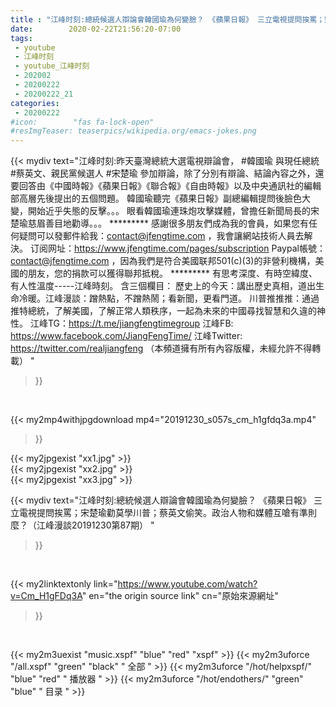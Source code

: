 ```yaml
---
title : "江峰时刻:總統候選人辯論會韓國瑜為何變臉？ 《蘋果日報》 三立電視提問挨罵；宋楚瑜勸莫學川普；蔡英文偷笑。政治人物和媒體互嗆有準則麼？（江峰漫談20191230第87期） "
date:        2020-02-22T21:56:20-07:00
tags:
 - youtube
 - 江峰时刻
 - youtube_江峰时刻
 - 202002
 - 20200222
 - 20200222_21
categories:
 - 20200222
#icon:        "fas fa-lock-open"
#resImgTeaser: teaserpics/wikipedia.org/emacs-jokes.png
---
```


{{< mydiv text="江峰时刻:昨天臺灣總統大選電視辯論會， #韓國瑜 與現任總統 #蔡英文、親民黨候選人 #宋楚瑜 參加辯論，除了分別有辯論、結論內容之外，還要回答由《中國時報》《蘋果日報》《聯合報》《自由時報》以及中央通訊社的編輯部高層先後提出的五個問題。 韓國瑜聽完《蘋果日報》副總編輯提問後臉色大變，開始近乎失態的反擊。。。 眼看韓國瑜連珠炮攻擊媒體，曾擔任新聞局長的宋楚瑜慈眉善目地勸導。。。     ********* 感謝很多朋友們成為我的會員，如果您有任何疑問可以發郵件給我：contact@jfengtime.com ，我會讓網站技術人員去解決。 订阅网址：https://www.jfengtime.com/pages/subscription Paypal帳號：contact@jfengtime.com ，因為我們是符合美國联邦501(c)(3)的非營利機構，美國的朋友，您的捐款可以獲得聯邦抵稅。     ********* 有思考深度、有時空緯度、有人性溫度-----江峰時刻。 含三個欄目： 歷史上的今天：講出歷史真相，道出生命冷暖。江峰漫談：蹭熱點，不蹭熱鬧；看新聞，更看門道。 川普推推推：通過推特總統，了解美國，了解正常人類秩序，一起為未來的中國尋找智慧和久違的神性。  江峰TG：https://t.me/jiangfengtimegroup 江峰FB: https://www.facebook.com/JiangFengTime/ 江峰Twitter: https://twitter.com/realjiangfeng （本頻道擁有所有內容版權，未經允許不得轉載） "
>}}
<br>


{{< my2mp4withjpgdownload mp4="20191230_s057s_cm_h1gfdq3a.mp4"
>}}

{{< my2jpgexist "xx1.jpg" >}}<br>
{{< my2jpgexist "xx2.jpg" >}}<br>
{{< my2jpgexist "xx3.jpg" >}}<br>



{{< mydiv text="江峰时刻:總統候選人辯論會韓國瑜為何變臉？ 《蘋果日報》 三立電視提問挨罵；宋楚瑜勸莫學川普；蔡英文偷笑。政治人物和媒體互嗆有準則麼？（江峰漫談20191230第87期） "
>}}
<br>

{{< my2linktextonly link="https://www.youtube.com/watch?v=Cm_H1gFDq3A"
en="the origin source link" cn="原始來源網址"
>}}


<br>

{{< my2m3uexist "music.xspf"        "blue"   "red"    "xspf" >}} {{< my2m3uforce "/all.xspf"         "green"  "black"  " 全部 " >}} {{< my2m3uforce "/hot/helpxspf/"    "blue"   "red"    " 播放器 " >}} {{< my2m3uforce "/hot/endothers/"   "green"  "blue"   " 目录 " >}} 
